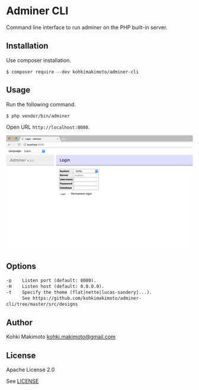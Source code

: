 # Adminer CLI

Command line interface to run adminer on the PHP built-in server.

## Installation

Use composer installation.

```
$ composer require --dev kohkimakimoto/adminer-cli
```

## Usage

Run the following command.

```
$ php vendor/bin/adminer
```

Open URL `http://localhost:8080`.

![screen.png](https://raw.githubusercontent.com/kohkimakimoto/adminer-cli/master/screen.png)

## Options

```
-p    Listen port (default: 8080).
-H    Listen host (default: 0.0.0.0).
-t    Specify the theme (flat|nette|lucas-sandery|...).
      See https://github.com/kohkimakimoto/adminer-cli/tree/master/src/designs
```

## Author 

Kohki Makimoto <kohki.makimoto@gmail.com>

## License

Apache License 2.0

See [LICENSE](./LICENSE)


